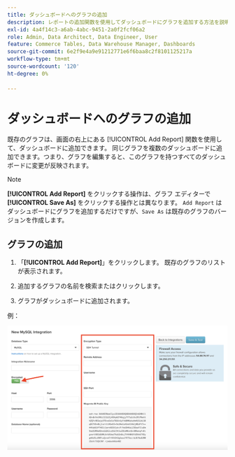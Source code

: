 ```yaml
---
title: ダッシュボードへのグラフの追加
description: レポートの追加関数を使用してダッシュボードにグラフを追加する方法を説明します。
exl-id: 4a4f14c3-a6ab-4abc-9451-2a0f2fcf06a2
role: Admin, Data Architect, Data Engineer, User
feature: Commerce Tables, Data Warehouse Manager, Dashboards
source-git-commit: 6e2f9e4a9e91212771e6f6baa8c2f8101125217a
workflow-type: tm+mt
source-wordcount: '120'
ht-degree: 0%

---
```


# ダッシュボードへのグラフの追加

既存のグラフは、画面の右上にある [!UICONTROL Add Report] 関数を使用して、ダッシュボードに追加できます。 同じグラフを複数のダッシュボードに追加できます。つまり、グラフを編集すると、このグラフを持つすべてのダッシュボードに変更が反映されます。

>[!NOTE]
>
>**[!UICONTROL Add Report]** をクリックする操作は、グラフ エディターで **[!UICONTROL Save As]** をクリックする操作とは異なります。 `Add Report` はダッシュボードにグラフを追加するだけですが、`Save As` は既存のグラフのバージョンを作成します。

## グラフの追加

1. 「**[!UICONTROL Add Report]**」をクリックします。 既存のグラフのリストが表示されます。

1. 追加するグラフの名前を検索またはクリックします。

1. グラフがダッシュボードに追加されます。

例：

![&#x200B; グラフの追加 &#x200B;](../../assets/sql-integration-encrypted-yes.png)
